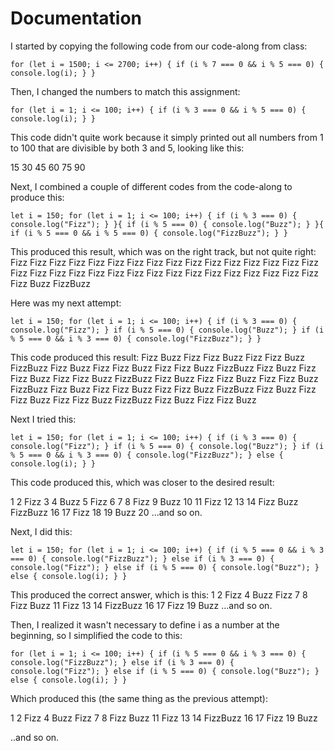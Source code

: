# Documentation

I started by copying the following code from our code-along from class:

`for (let i = 1500; i <= 2700; i++) {
  if (i % 7 === 0 && i % 5 === 0) {
    console.log(i);
    }
  }`
  
 Then, I changed the numbers to match this assignment:
  
  `for (let i = 1; i <= 100; i++) {
    if (i % 3 === 0 && i % 5 === 0) {
      console.log(i);
      }
    }` 

This code didn't quite work because it simply printed out all numbers from 1 to 100 that are divisible by both 3 and 5, looking like this: 

15
30
45
60
75
90

Next, I combined a couple of different codes from the code-along to produce this: 

`let i = 150;
for (let i = 1; i <= 100; i++) {
  if (i % 3 === 0) {
    console.log("Fizz");
  }
}{
  if (i % 5 === 0) {
    console.log("Buzz");
  }
}{
  if (i % 5 === 0 && i % 5 === 0) {
    console.log("FizzBuzz");
  }
}`

This produced this result, which was on the right track, but not quite right: 
Fizz
Fizz
Fizz
Fizz
Fizz
Fizz
Fizz
Fizz
Fizz
Fizz
Fizz
Fizz
Fizz
Fizz
Fizz
Fizz
Fizz
Fizz
Fizz
Fizz
Fizz
Fizz
Fizz
Fizz
Fizz
Fizz
Fizz
Fizz
Fizz
Fizz
Fizz
Fizz
Fizz
Buzz
FizzBuzz

Here was my next attempt: 

`let i = 150;
for (let i = 1; i <= 100; i++) {
  if (i % 3 === 0) {
    console.log("Fizz");
  }
  if (i % 5 === 0) {
    console.log("Buzz");
  }
  if (i % 5 === 0 && i % 3 === 0) {
    console.log("FizzBuzz");
  }
}`

This code produced this result: 
Fizz
Buzz
Fizz
Fizz
Buzz
Fizz
Fizz
Buzz
FizzBuzz
Fizz
Buzz
Fizz
Fizz
Buzz
Fizz
Fizz
Buzz
FizzBuzz
Fizz
Buzz
Fizz
Fizz
Buzz
Fizz
Fizz
Buzz
FizzBuzz
Fizz
Buzz
Fizz
Fizz
Buzz
Fizz
Fizz
Buzz
FizzBuzz
Fizz
Buzz
Fizz
Fizz
Buzz
Fizz
Fizz
Buzz
FizzBuzz
Fizz
Buzz
Fizz
Fizz
Buzz
Fizz
Fizz
Buzz
FizzBuzz
Fizz
Buzz
Fizz
Fizz
Buzz

Next I tried this: 

`let i = 150;
for (let i = 1; i <= 100; i++) {
  if (i % 3 === 0) {
    console.log("Fizz");
  }
  if (i % 5 === 0) {
    console.log("Buzz");
  }
  if (i % 5 === 0 && i % 3 === 0) {
    console.log("FizzBuzz");
  }
  else {
    console.log(i);
  }
}`

This code produced this, which was closer to the desired result: 

1
2
Fizz
3
4
Buzz
5
Fizz
6
7
8
Fizz
9
Buzz
10
11
Fizz
12
13
14
Fizz
Buzz
FizzBuzz
16
17
Fizz
18
19
Buzz
20
...and so on. 

Next, I did this: 

`let i = 150;
for (let i = 1; i <= 100; i++) {
  if (i % 5 === 0 && i % 3 === 0) {
    console.log("FizzBuzz");
  }
  else if (i % 3 === 0) {
    console.log("Fizz");
  }
  else if (i % 5 === 0) {
    console.log("Buzz");
  }
  else {
    console.log(i);
  }
}`

This produced the correct answer, which is this: 
1
2
Fizz
4
Buzz
Fizz
7
8
Fizz
Buzz
11
Fizz
13
14
FizzBuzz
16
17
Fizz
19
Buzz
...and so on. 

Then, I realized it wasn't necessary to define i as a number at the beginning, so I simplified the code to this: 

`for (let i = 1; i <= 100; i++) {
  if (i % 5 === 0 && i % 3 === 0) {
    console.log("FizzBuzz");
  }
  else if (i % 3 === 0) {
    console.log("Fizz");
  }
  else if (i % 5 === 0) {
    console.log("Buzz");
  }
  else {
    console.log(i);
  }
}`

Which produced this (the same thing as the previous attempt):

1
2
Fizz
4
Buzz
Fizz
7
8
Fizz
Buzz
11
Fizz
13
14
FizzBuzz
16
17
Fizz
19
Buzz

..and so on. 
  